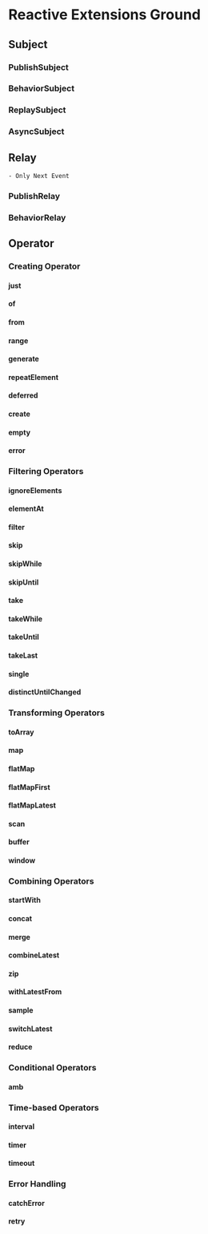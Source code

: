 # Reactive Extensions Ground

## Subject

### PublishSubject

### BehaviorSubject

### ReplaySubject

### AsyncSubject

## Relay

    - Only Next Event

### PublishRelay

### BehaviorRelay

## Operator

### Creating Operator

#### just

#### of

#### from

#### range

#### generate

#### repeatElement

#### deferred

#### create

#### empty

#### error

### Filtering Operators

#### ignoreElements

#### elementAt

#### filter

#### skip

#### skipWhile

#### skipUntil

#### take

#### takeWhile

#### takeUntil

#### takeLast

#### single

#### distinctUntilChanged

### Transforming Operators

#### toArray

#### map

#### flatMap

#### flatMapFirst

#### flatMapLatest

#### scan

#### buffer

#### window

### Combining Operators

#### startWith

#### concat

#### merge

#### combineLatest

#### zip

#### withLatestFrom

#### sample

#### switchLatest

#### reduce

### Conditional Operators

#### amb

### Time-based Operators

#### interval

#### timer

#### timeout

### Error Handling

#### catchError

#### retry
